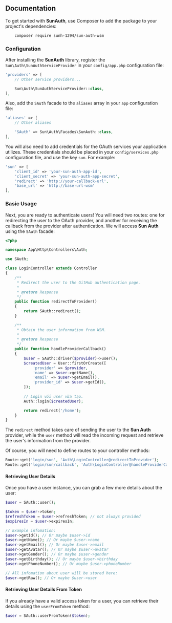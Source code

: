 
## Documentation

To get started with **SunAuth**, use Composer to add the package to your project's dependencies:

```bash
    composer require sunh-1294/sun-auth-wsm
```

### Configuration

After installing the **SunAuth** library, register the `Sun\Auth\SunAuthServiceProvider` in your `config/app.php` configuration file:

```php
'providers' => [
    // Other service providers...

    Sun\Auth\SunAuthServiceProvider::class,
],
```

Also, add the `SAuth` facade to the `aliases` array in your `app` configuration file:

```php
'aliases' => [
    // Other aliases

    'SAuth' => Sun\Auth\Facades\SunAuth::class,
],
```

You will also need to add credentials for the OAuth services your application utilizes. These credentials should be placed in your `config/services.php` configuration file, and use the key `sun`. For example:
```php
'sun' => [
    'client_id' => 'your-sun-auth-app-id',
    'client_secret' => 'your-sun-auth-app-secret',
    'redirect' => 'http://your-callback-url',
    'base_url' => 'http://base-url-wsm'
],
```
### Basic Usage

Next, you are ready to authenticate users! You will need two routes: one for redirecting the user to the OAuth provider, and another for receiving the callback from the provider after authentication. We will access **Sun Auth** using the `SAuth` facade:

```php
<?php

namespace App\Http\Controllers\Auth;

use SAuth;

class LoginController extends Controller
{
    /**
     * Redirect the user to the GitHub authentication page.
     *
     * @return Response
     */
    public function redirectToProvider()
    {
        return SAuth::redirect();
    }

    /**
     * Obtain the user information from WSM.
     *
     * @return Response
     */
    public function handleProviderCallback()
    {
        $user = SAuth::driver($provider)->user();
        $createdUser = User::firstOrCreate([
            'provider' => $provider,
            'name' => $user->getName(),
            'email' => $user->getEmail(),
            'provider_id' => $user->getId(),
        ]);
        
        // Login với user vừa tạo.
        Auth::login($createdUser);

        return redirect('/home');
    }
}
```

The `redirect` method takes care of sending the user to the **Sun Auth** provider, while the `user` method will read the incoming request and retrieve the user's information from the provider.

Of course, you will need to define routes to your controller methods:

```php
Route::get('login/sun', 'Auth\LoginController@redirectToProvider');
Route::get('login/sun/callback', 'Auth\LoginController@handleProviderCallback');
```

#### Retrieving User Details

Once you have a user instance, you can grab a few more details about the user:

```php
$user = SAuth::user();

$token = $user->token;
$refreshToken = $user->refreshToken; // not always provided
$expiresIn = $user->expiresIn;

// Example infomation:
$user->getId(); // Or maybe $user->id
$user->getName(); // Or maybe $user->name
$user->getEmail(); // Or maybe $user->email
$user->getAvatar(); // Or maybe $user->avatar
$user->getGender(); // Or maybe $user->gender
$user->getBirthday(); // Or maybe $user->birthday
$user->getPhoneNumber(); // Or maybe $user->phoneNumber

// All infomation about user will be stored here:
$user->getRaw(); // Or maybe $user->user
```

#### Retrieving User Details From Token

If you already have a valid access token for a user, you can retrieve their details using the `userFromToken` method:

```php
$user = SAuth::userFromToken($token);
```
